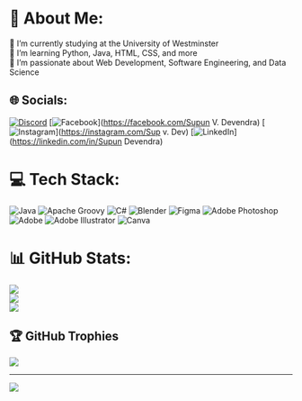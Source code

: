 # 💫 About Me:
🔭 I’m currently studying at the University of Westminster<br>🌱 I’m learning Python, Java, HTML, CSS, and more<br>🚀 I’m passionate about Web Development, Software Engineering, and Data Science


## 🌐 Socials:
[![Discord](https://img.shields.io/badge/Discord-%237289DA.svg?logo=discord&logoColor=white)](https://discord.gg/Deva2598) [![Facebook](https://img.shields.io/badge/Facebook-%231877F2.svg?logo=Facebook&logoColor=white)](https://facebook.com/Supun V. Devendra) [![Instagram](https://img.shields.io/badge/Instagram-%23E4405F.svg?logo=Instagram&logoColor=white)](https://instagram.com/Sup v. Dev) [![LinkedIn](https://img.shields.io/badge/LinkedIn-%230077B5.svg?logo=linkedin&logoColor=white)](https://linkedin.com/in/Supun Devendra) 

# 💻 Tech Stack:
![Java](https://img.shields.io/badge/java-%23ED8B00.svg?style=for-the-badge&logo=openjdk&logoColor=white) ![Apache Groovy](https://img.shields.io/badge/Apache%20Groovy-4298B8.svg?style=for-the-badge&logo=Apache+Groovy&logoColor=white) ![C#](https://img.shields.io/badge/c%23-%23239120.svg?style=for-the-badge&logo=csharp&logoColor=white) ![Blender](https://img.shields.io/badge/blender-%23F5792A.svg?style=for-the-badge&logo=blender&logoColor=white) ![Figma](https://img.shields.io/badge/figma-%23F24E1E.svg?style=for-the-badge&logo=figma&logoColor=white) ![Adobe Photoshop](https://img.shields.io/badge/adobe%20photoshop-%2331A8FF.svg?style=for-the-badge&logo=adobe%20photoshop&logoColor=white) ![Adobe](https://img.shields.io/badge/adobe-%23FF0000.svg?style=for-the-badge&logo=adobe&logoColor=white) ![Adobe Illustrator](https://img.shields.io/badge/adobe%20illustrator-%23FF9A00.svg?style=for-the-badge&logo=adobe%20illustrator&logoColor=white) ![Canva](https://img.shields.io/badge/Canva-%2300C4CC.svg?style=for-the-badge&logo=Canva&logoColor=white)
# 📊 GitHub Stats:
![](https://github-readme-stats.vercel.app/api?username=supunvirajdevendra&theme=github_dark&hide_border=false&include_all_commits=false&count_private=false)<br/>
![](https://github-readme-streak-stats.herokuapp.com/?user=supunvirajdevendra&theme=github_dark&hide_border=false)<br/>
![](https://github-readme-stats.vercel.app/api/top-langs/?username=supunvirajdevendra&theme=github_dark&hide_border=false&include_all_commits=false&count_private=false&layout=compact)

## 🏆 GitHub Trophies
![](https://github-profile-trophy.vercel.app/?username=supunvirajdevendra&theme=rose&no-frame=true&no-bg=true&margin-w=4)

---
[![](https://visitcount.itsvg.in/api?id=supunvirajdevendra&icon=7&color=1)](https://visitcount.itsvg.in)

<!-- Proudly created with GPRM ( https://gprm.itsvg.in ) -->
